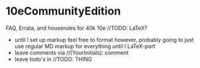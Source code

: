 # 10eCommunityEdition
FAQ, Errata, and houserules for 40k 10e
//TODO: LaTeX?

- until I set up markup feel free to format however, probably going to just use regular MD markup for everything until I LaTeX-port
- leave comments via //(YourInitials): comment
- leave todo's in //TODO: THING
